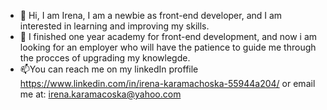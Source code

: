 - 👋 Hi, I am Irena, I am a newbie as front-end developer, and I am interested in learning and improving my skills. 
- 🌱 I finished one year academy for front-end development, and now i am looking for an employer who will have the patience to guide me through the procces of upgrading my knowlegde.
- 📫You can reach me on my linkedIn proffile https://www.linkedin.com/in/irena-karamachoska-55944a204/ or email me at: irena.karamacoska@yahoo.com


